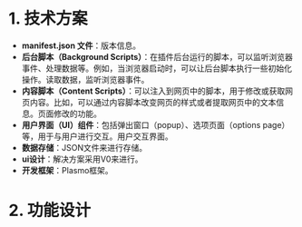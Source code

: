 # 1. 技术方案

- **manifest.json 文件**：版本信息。
- **后台脚本（Background Scripts）**：在插件后台运行的脚本，可以监听浏览器事件、处理数据等。例如，当浏览器启动时，可以让后台脚本执行一些初始化操作。读取数据，监听浏览器事件。
- **内容脚本（Content Scripts）**：可以注入到网页中的脚本，用于修改或获取网页内容。比如，可以通过内容脚本改变网页的样式或者提取网页中的文本信息。页面修改的功能。
- **用户界面（UI）组件**：包括弹出窗口（popup）、选项页面（options page）等，用于与用户进行交互。用户交互界面。
- **数据存储**：JSON文件来进行存储。
- **ui设计**：解决方案采用V0来进行。
- **开发框架**：Plasmo框架。

# 2. 功能设计
